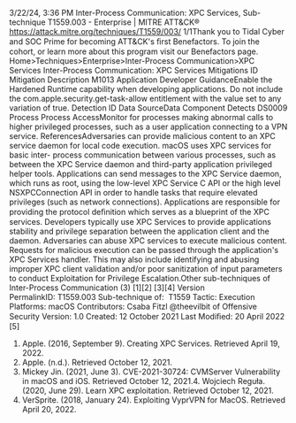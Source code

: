 3/22/24, 3:36 PM Inter-Process Communication: XPC Services, Sub-technique T1559.003 - Enterprise | MITRE ATT&CK®
https://attack.mitre.org/techniques/T1559/003/ 1/1Thank you to Tidal Cyber and SOC Prime for becoming ATT&CK's ﬁrst Benefactors. To join the cohort, or learn more about this program visit our
Benefactors page.
Home>Techniques>Enterprise>Inter-Process Communication>XPC Services
Inter-Process Communication: XPC Services
Mitigations
ID Mitigation Description
M1013 Application Developer
GuidanceEnable the Hardened Runtime capability when developing applications. Do not include the
com.apple.security.get-task-allow entitlement with the value set to any variation of true.
Detection
ID Data SourceData Component Detects
DS0009 Process Process
AccessMonitor for processes making abnormal calls to higher privileged processes, such as a user
application connecting to a VPN service.
ReferencesAdversaries can provide malicious content to an XPC service daemon for local code execution. macOS uses XPC services for basic inter-
process communication between various processes, such as between the XPC Service daemon and third-party application privileged helper
tools. Applications can send messages to the XPC Service daemon, which runs as root, using the low-level XPC Service C API or the high
level NSXPCConnection API in order to handle tasks that require elevated privileges (such as network connections). Applications are
responsible for providing the protocol deﬁnition which serves as a blueprint of the XPC services. Developers typically use XPC Services to
provide applications stability and privilege separation between the application client and the daemon.
Adversaries can abuse XPC services to execute malicious content. Requests for malicious execution can be passed through the application's
XPC Services handler. This may also include identifying and abusing improper XPC client validation and/or poor sanitization of input
parameters to conduct Exploitation for Privilege Escalation.Other sub-techniques of Inter-Process Communication (3)
[1][2]
[3][4]
Version PermalinkID: T1559.003
Sub-technique of:  T1559
 
Tactic: Execution
 
Platforms: macOS
Contributors: Csaba Fitzl @theevilbit of Offensive Security
Version: 1.0
Created: 12 October 2021
Last Modiﬁed: 20 April 2022
[5]
1. Apple. (2016, September 9). Creating XPC Services. Retrieved
April 19, 2022.
2. Apple. (n.d.). Retrieved October 12, 2021.
3. Mickey Jin. (2021, June 3). CVE-2021-30724: CVMServer
Vulnerability in macOS and iOS. Retrieved October 12, 2021.4. Wojciech Reguła. (2020, June 29). Learn XPC exploitation.
Retrieved October 12, 2021.
5. VerSprite. (2018, January 24). Exploiting VyprVPN for MacOS.
Retrieved April 20, 2022.